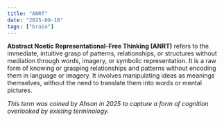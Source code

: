 ```yaml
---
title: "ANRT"
date: "2025-09-10"
tags: ["brain"]
---
```


**Abstract Noetic Representational-Free Thinking (ANRT)** refers to the immediate, intuitive grasp of patterns, relationships, or structures without mediation through words, imagery, or symbolic representation. It is a raw form of knowing or grasping relationships and patterns without encoding them in language or imagery. It involves manipulating ideas as meanings themselves, without the need to translate them into words or mental pictures. 

_This term was coined by Ahson in 2025 to capture a form of cognition overlooked by existing terminology._